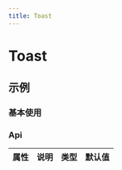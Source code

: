 ```yaml
---
title: Toast
---
```


# Toast

## 示例

### 基本使用

### Api

| 属性 | 说明 | 类型 | 默认值 |
| ---- | ---- | ---- | ------ |

